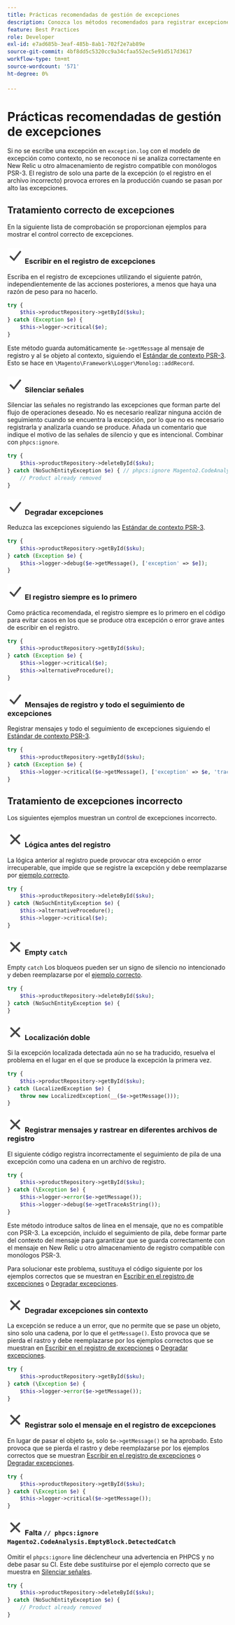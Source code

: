 ```yaml
---
title: Prácticas recomendadas de gestión de excepciones
description: Conozca los métodos recomendados para registrar excepciones al desarrollar proyectos de Adobe Commerce.
feature: Best Practices
role: Developer
exl-id: e7ad685b-3eaf-485b-8ab1-702f2e7ab89e
source-git-commit: 4bf8dd5c5320cc9a34cfaa552ec5e91d517d3617
workflow-type: tm+mt
source-wordcount: '571'
ht-degree: 0%

---
```


# Prácticas recomendadas de gestión de excepciones

Si no se escribe una excepción en `exception.log` con el modelo de excepción como contexto, no se reconoce ni se analiza correctamente en New Relic u otro almacenamiento de registro compatible con monólogos PSR-3. El registro de solo una parte de la excepción (o el registro en el archivo incorrecto) provoca errores en la producción cuando se pasan por alto las excepciones.

## Tratamiento correcto de excepciones

En la siguiente lista de comprobación se proporcionan ejemplos para mostrar el control correcto de excepciones.

### ![correcto](../../../assets/yes.svg) Escribir en el registro de excepciones

Escriba en el registro de excepciones utilizando el siguiente patrón, independientemente de las acciones posteriores, a menos que haya una razón de peso para no hacerlo.

```php
try {
    $this->productRepository->getById($sku);
} catch (Exception $e) {
    $this->logger->critical($e);
}
```

Este método guarda automáticamente `$e->getMessage` al mensaje de registro y al `$e` objeto al contexto, siguiendo el [Estándar de contexto PSR-3](https://www.php-fig.org/psr/psr-3/#13-context). Esto se hace en `\Magento\Framework\Logger\Monolog::addRecord`.

### ![correcto](../../../assets/yes.svg) Silenciar señales

Silenciar las señales no registrando las excepciones que forman parte del flujo de operaciones deseado. No es necesario realizar ninguna acción de seguimiento cuando se encuentra la excepción, por lo que no es necesario registrarla y analizarla cuando se produce. Añada un comentario que indique el motivo de las señales de silencio y que es intencional. Combinar con `phpcs:ignore`.

```php
try {
    $this->productRepository->deleteById($sku);
} catch (NoSuchEntityException $e) { // phpcs:ignore Magento2.CodeAnalysis.EmptyBlock.DetectedCatch
    // Product already removed
}
```

### ![correcto](../../../assets/yes.svg) Degradar excepciones

Reduzca las excepciones siguiendo las [Estándar de contexto PSR-3](https://www.php-fig.org/psr/psr-3/#13-context).

```php
try {
    $this->productRepository->getById($sku);
} catch (Exception $e) {
    $this->logger->debug($e->getMessage(), ['exception' => $e]);
}
```

### ![correcto](../../../assets/yes.svg) El registro siempre es lo primero

Como práctica recomendada, el registro siempre es lo primero en el código para evitar casos en los que se produce otra excepción o error grave antes de escribir en el registro.

```php
try {
    $this->productRepository->getById($sku);
} catch (Exception $e) {
    $this->logger->critical($e);
    $this->alternativeProcedure();
}
```

### ![correcto](../../../assets/yes.svg) Mensajes de registro y todo el seguimiento de excepciones

Registrar mensajes y todo el seguimiento de excepciones siguiendo el [Estándar de contexto PSR-3](https://www.php-fig.org/psr/psr-3/#13-context).

```php
try {
    $this->productRepository->getById($sku);
} catch (Exception $e) {
    $this->logger->critical($e->getMessage(), ['exception' => $e, 'trace' => $e->getTrace()]);
}
```

## Tratamiento de excepciones incorrecto

Los siguientes ejemplos muestran un control de excepciones incorrecto.

### ![incorrecto](../../../assets/no.svg) Lógica antes del registro

La lógica anterior al registro puede provocar otra excepción o error irrecuperable, que impide que se registre la excepción y debe reemplazarse por [ejemplo correcto](#logging-always-comes-first).

```php
try {
    $this->productRepository->deleteById($sku);
} catch (NoSuchEntityException $e) {
    $this->alternativeProcedure();
    $this->logger->critical($e);
}
```

### ![incorrecto](../../../assets/no.svg) Empty `catch`

Empty `catch` Los bloqueos pueden ser un signo de silencio no intencionado y deben reemplazarse por el [ejemplo correcto](#mute-signals).

```php
try {
    $this->productRepository->deleteById($sku);
} catch (NoSuchEntityException $e) {
}
```

### ![incorrecto](../../../assets/no.svg) Localización doble

Si la excepción localizada detectada aún no se ha traducido, resuelva el problema en el lugar en el que se produce la excepción la primera vez.

```php
try {
    $this->productRepository->getById($sku);
} catch (LocalizedException $e) {
    throw new LocalizedException(__($e->getMessage()));
}
```

### ![incorrecto](../../../assets/no.svg) Registrar mensajes y rastrear en diferentes archivos de registro

El siguiente código registra incorrectamente el seguimiento de pila de una excepción como una cadena en un archivo de registro.

```php
try {
    $this->productRepository->getById($sku);
} catch (\Exception $e) {
    $this->logger->error($e->getMessage());
    $this->logger->debug($e->getTraceAsString());
}
```

Este método introduce saltos de línea en el mensaje, que no es compatible con PSR-3. La excepción, incluido el seguimiento de pila, debe formar parte del contexto del mensaje para garantizar que se guarda correctamente con el mensaje en New Relic u otro almacenamiento de registro compatible con monólogos PSR-3.

Para solucionar este problema, sustituya el código siguiente por los ejemplos correctos que se muestran en [Escribir en el registro de excepciones](#write-to-the-exception-log) o [Degradar excepciones](#downgrade-exceptions).

### ![incorrecto](../../../assets/no.svg) Degradar excepciones sin contexto

La excepción se reduce a un error, que no permite que se pase un objeto, sino solo una cadena, por lo que el `getMessage()`. Esto provoca que se pierda el rastro y debe reemplazarse por los ejemplos correctos que se muestran en [Escribir en el registro de excepciones](#write-to-the-exception-log) o [Degradar excepciones](#downgrade-exceptions).

```php
try {
    $this->productRepository->getById($sku);
} catch (\Exception $e) {
    $this->logger->error($e->getMessage());
}
```

### ![incorrecto](../../../assets/no.svg) Registrar solo el mensaje en el registro de excepciones

En lugar de pasar el objeto `$e`, solo `$e->getMessage()` se ha aprobado. Esto provoca que se pierda el rastro y debe reemplazarse por los ejemplos correctos que se muestran [Escribir en el registro de excepciones](#write-to-the-exception-log) o [Degradar excepciones](#downgrade-exceptions).

```php
try {
    $this->productRepository->getById($sku);
} catch (\Exception $e) {
    $this->logger->critical($e->getMessage());
}
```

### ![incorrecto](../../../assets/no.svg) Falta `// phpcs:ignore Magento2.CodeAnalysis.EmptyBlock.DetectedCatch`

Omitir el `phpcs:ignore` line déclencheur una advertencia en PHPCS y no debe pasar su CI. Este debe sustituirse por el ejemplo correcto que se muestra en [Silenciar señales](#mute-signals).

```php
try {
    $this->productRepository->deleteById($sku);
} catch (NoSuchEntityException $e) {
    // Product already removed
}
```
